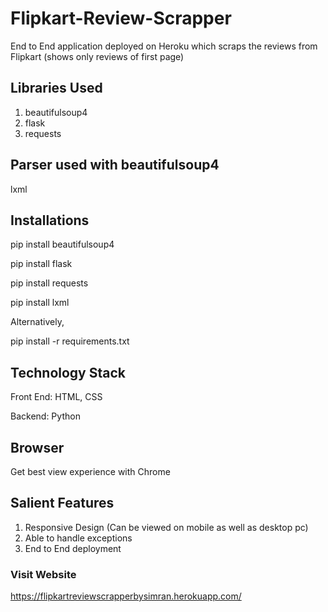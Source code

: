 # Flipkart-Review-Scrapper
End to End application deployed on Heroku which scraps the reviews from Flipkart (shows only reviews of first page)

## Libraries Used
1. beautifulsoup4
2. flask
3. requests

## Parser used with beautifulsoup4
lxml

## Installations
pip install beautifulsoup4

pip install flask

pip install requests

pip install lxml

Alternatively,

pip install -r requirements.txt

## Technology Stack
Front End: HTML, CSS

Backend: Python

## Browser
Get best view experience with Chrome

## Salient Features
1. Responsive Design (Can be viewed on mobile as well as desktop pc)
2. Able to handle exceptions
3. End to End deployment

### Visit Website
https://flipkartreviewscrapperbysimran.herokuapp.com/
